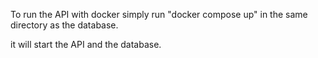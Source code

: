 To run the API with docker simply run "docker compose up" in the same directory as the database.

it will start the API and the database.
